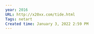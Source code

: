 ```yaml
---
year: 2016
URL: http://x20xx.com/tide.html 
Tags: netart
Created time: January 3, 2022 2:59 PM
---
```

